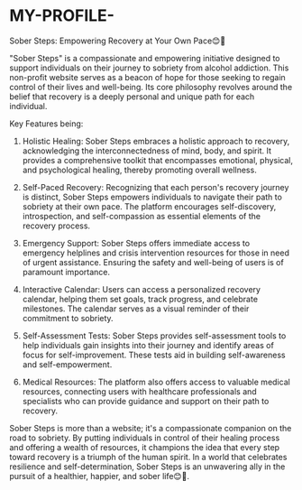 # MY-PROFILE-
Sober Steps: Empowering Recovery at Your Own Pace😊🌸

"Sober Steps" is a compassionate and empowering initiative designed to support individuals on their journey to sobriety from alcohol addiction. 
This non-profit website serves as a beacon of hope for those seeking to regain control of their lives and well-being. 
Its core philosophy revolves around the belief that recovery is a deeply personal and unique path for each individual.

Key Features being:
1. Holistic Healing: Sober Steps embraces a holistic approach to recovery, acknowledging the interconnectedness of mind, body, and spirit. It provides a comprehensive toolkit that encompasses emotional, physical, and psychological healing, thereby promoting overall wellness.

2. Self-Paced Recovery: Recognizing that each person's recovery journey is distinct, Sober Steps empowers individuals to navigate their path to sobriety at their own pace. The platform encourages self-discovery, introspection, and self-compassion as essential elements of the recovery process.

3. Emergency Support: Sober Steps offers immediate access to emergency helplines and crisis intervention resources for those in need of urgent assistance. Ensuring the safety and well-being of users is of paramount importance.

4. Interactive Calendar: Users can access a personalized recovery calendar, helping them set goals, track progress, and celebrate milestones. The calendar serves as a visual reminder of their commitment to sobriety.

5. Self-Assessment Tests: Sober Steps provides self-assessment tools to help individuals gain insights into their journey and identify areas of focus for self-improvement. These tests aid in building self-awareness and self-empowerment.

6. Medical Resources: The platform also offers access to valuable medical resources, connecting users with healthcare professionals and specialists who can provide guidance and support on their path to recovery.

Sober Steps is more than a website; it's a compassionate companion on the road to sobriety. 
By putting individuals in control of their healing process and offering a wealth of resources, it champions the idea that every step toward recovery is a triumph of the human spirit.
In a world that celebrates resilience and self-determination, Sober Steps is an unwavering ally in the pursuit of a healthier, happier, and sober life😊🌸.
